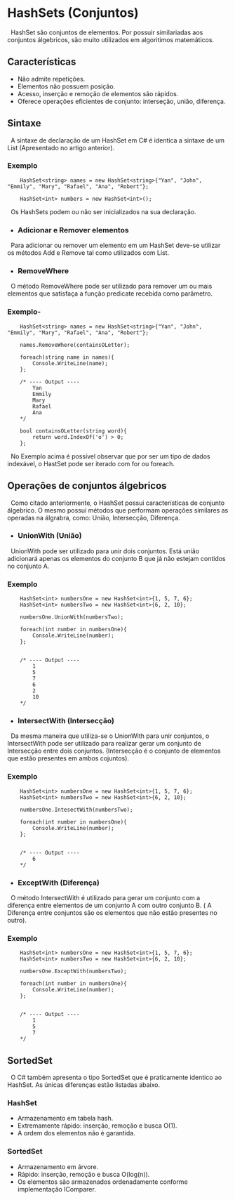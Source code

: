 # HashSets (Conjuntos)

&nbsp; HashSet são conjuntos de elementos. Por possuir similariadas aos conjuntos álgebricos, são muito utilizados em algoritimos matemáticos.

## Características

* Não admite repetições.
* Elementos não possuem posição.
* Acesso, inserção e remoção de elementos são rápidos.
* Oferece operações eficientes de conjunto: interseção, união, diferença.

## Sintaxe

&nbsp; A sintaxe de declaração de um HashSet em C# é identica a sintaxe de um List (Apresentado no artigo anterior).

### Exemplo

```
    HashSet<string> names = new HashSet<string>{"Yan", "John", "Emmily", "Mary", "Rafael", "Ana", "Robert"};

    HashSet<int> numbers = new HashSet<int>();
```

&nbsp; Os HashSets podem ou não ser inicializados na sua declaração.

* ### Adicionar e Remover elementos

&nbsp; Para adicionar ou remover um elemento em um HashSet deve-se utilizar os métodos Add e Remove tal como utilizados com List.

* ### RemoveWhere

&nbsp; O método RemoveWhere pode ser utilizado para remover um ou mais elementos que satisfaça a função predicate recebida como parâmetro.

### Exemplo-

```
    HashSet<string> names = new HashSet<string>{"Yan", "John", "Emmily", "Mary", "Rafael", "Ana", "Robert"};

    names.RemoveWhere(containsOLetter);

    foreach(string name in names){
        Console.WriteLine(name);
    };

    /* ---- Output ----
        Yan
        Emmily
        Mary
        Rafael
        Ana
    */

    bool containsOLetter(string word){
        return word.IndexOf('o') > 0;
    };
```

&nbsp; No Exemplo acima é possível observar que por ser um tipo de dados indexável, o HastSet pode ser iterado com for ou foreach.

## Operações de conjuntos álgebricos

&nbsp; Como citado anteriormente, o HashSet possui características de conjunto álgebrico. O mesmo possui métodos que performam operações similares as operadas na álgrabra, como: União, Intersecção, Diferença.

* ### UnionWith (União)

&nbsp; UnionWith pode ser utilizado para unir dois conjuntos. Está união adicionará apenas os elementos do conjunto B que já não estejam contidos no conjunto A.

### Exemplo


```
    HashSet<int> numbersOne = new HashSet<int>{1, 5, 7, 6};
    HashSet<int> numbersTwo = new HashSet<int>{6, 2, 10};

    numbersOne.UnionWith(numbersTwo);

    foreach(int number in numbersOne){
        Console.WriteLine(number);
    };


    /* ---- Output ----
        1
        5
        7
        6
        2
        10
    */

```

* ### IntersectWith (Intersecção)

&nbsp; Da mesma maneira que utiliza-se o UnionWith para unir conjuntos, o IntersectWith pode ser utilizado para realizar gerar um conjunto de Intersecção entre dois conjuntos. (Intersecção é o conjunto de elementos que estão presentes em ambos cojuntos).

### Exemplo

```
    HashSet<int> numbersOne = new HashSet<int>{1, 5, 7, 6};
    HashSet<int> numbersTwo = new HashSet<int>{6, 2, 10};

    numbersOne.IntesectWith(numbersTwo);

    foreach(int number in numbersOne){
        Console.WriteLine(number);
    };


    /* ---- Output ----
        6
    */

```

* ### ExceptWith (Diferença)

&nbsp; O método IntersectWith é utilizado para gerar um conjunto com a diferença entre elementos de um conjunto A com outro conjunto B. ( A Diferença entre conjuntos são os elementos que não estão presentes no outro).


### Exemplo

```
    HashSet<int> numbersOne = new HashSet<int>{1, 5, 7, 6};
    HashSet<int> numbersTwo = new HashSet<int>{6, 2, 10};

    numbersOne.ExceptWith(numbersTwo);

    foreach(int number in numbersOne){
        Console.WriteLine(number);
    };


    /* ---- Output ----
        1
        5
        7
    */

```

## SortedSet

&nbsp; O C# também apresenta o tipo SortedSet que é praticamente identico ao HashSet. As únicas diferenças estão listadas abaixo.


###  HashSet

- Armazenamento em tabela hash.
- Extremamente rápido: inserção, remoção e busca O(1).
- A ordem dos elementos não é garantida.

### SortedSet

- Armazenamento em árvore.
- Rápido: inserção, remoção e busca O(log(n)).
- Os elementos são armazenados ordenadamente conforme implementação IComparer<T>.